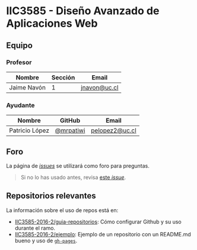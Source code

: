 # IIC3585 - Diseño Avanzado de Aplicaciones Web

## Equipo

### Profesor

Nombre         | Sección | Email
-------------- | ------- | ---------------------
Jaime Navón    | 1       | [jnavon@uc.cl](mailto:)

### Ayudante

Nombre           | GitHub        | Email
---------------- | ------------- | ----------------
Patricio López   | [@mrpatiwi]   | [pelopez2@uc.cl](mailto:)

[@mrpatiwi]:   https://github.com/mrpatiwi

## Foro

La página de [_issues_](https://github.com/IIC3585-2016-2/syllabus/issues) se utilizará como foro para preguntas.

> Si no lo has usado antes, revisa [este _issue_](
  https://github.com/IIC3585-2016-2/syllabus/issues/1).

## Repositorios relevantes

La información sobre el uso de repos está en:

* [IIC3585-2016-2/guia-repositorios](https://github.com/IIC3585-2016-2/guia-repositorios): Cómo configurar Github y su uso durante el ramo.
* [IIC3585-2016-2/ejemplo](https://github.com/IIC3585-2016-2/ejemplo): Ejemplo de un repositorio con un README.md bueno y uso de [`gh-pages`](https://pages.github.com/).
